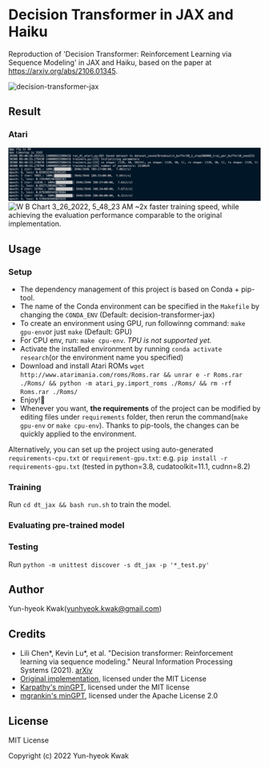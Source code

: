 # Decision Transformer in JAX and Haiku

Reproduction of 'Decision Transformer: Reinforcement Learning via Sequence Modeling' in JAX and Haiku, based on the paper at <https://arxiv.org/abs/2106.01345>.

<img width="1381" alt="decision-transformer-jax" src="https://user-images.githubusercontent.com/85018688/160403605-fc54ce19-c794-452c-88a0-d27f7943297c.png">

## Result

### Atari

![Atari result 1](imgs/atari_result_1.png)
![W B Chart 3_26_2022, 5_48_23 AM](https://user-images.githubusercontent.com/85018688/160198790-df5b7724-7436-41e5-a1b7-57123ec538e7.png)
~2x faster training speed, while achieving the evaluation performance comparable to the original implementation.

## Usage

### Setup

- The dependency management of this project is based on Conda + pip-tool.
- The name of the Conda environment can be specified in the `Makefile` by changing the `CONDA_ENV` (Default: decision-transformer-jax)
- To create an environment using GPU, run followinng command: `make gpu-env`or just `make` (Default: GPU)
- For CPU env, run: `make cpu-env`. _TPU is not supported yet._
- Activate the installed environment by running `conda activate research`(or the environment name you specified)
- Download and install Atari ROMs `wget http://www.atarimania.com/roms/Roms.rar && unrar e -r Roms.rar ./Roms/ && python -m atari_py.import_roms ./Roms/ && rm -rf Roms.rar ./Roms/`
- Enjoy!👋
- Whenever you want, **the requirements** of the project can be modified by editing files under `requirements` folder, then rerun the command(`make gpu-env` or `make cpu-env`). Thanks to pip-tools, the changes can be quickly applied to the environment.

Alternatively, you can set up the project using auto-generated `requirements-cpu.txt` or `requirement-gpu.txt`: e.g. `pip install -r requirements-gpu.txt` (tested in python=3.8, cudatoolkit=11.1, cudnn=8.2)

### Training

Run `cd dt_jax && bash run.sh` to train the model.

### Evaluating pre-trained model

### Testing

Run `python -m unittest discover -s dt_jax -p '*_test.py'`

## Author

Yun-hyeok Kwak(yunhyeok.kwak@gmail.com)

## Credits

- Lili Chen*, Kevin Lu*, et al. "Decision transformer: Reinforcement learning via sequence modeling." Neural Information Processing Systems (2021). [arXiv](https://arxiv.org/abs/2106.01345)
- [Original implementation](https://github.com/kzl/decision-transformer/), licensed under the MIT License
- [Karpathy's minGPT](https://github.com/karpathy/minGPT), licensed under the MIT license
- [mgrankin's minGPT](https://github.com/mgrankin/minGPT), licensed under the Apache License 2.0

## License

MIT License

Copyright (c) 2022 Yun-hyeok Kwak
